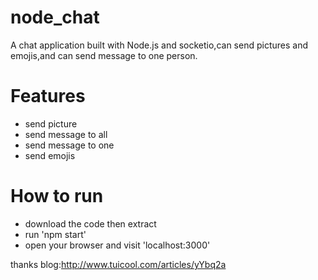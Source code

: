 node_chat
=========

A chat application built with Node.js and socketio,can send pictures and emojis,and can send message to one person.

Features
=========
* send picture
* send message to all
* send message to one
* send emojis

How to run
=========
* download the code then extract
* run 'npm start'
* open your browser and visit 'localhost:3000'

thanks blog:http://www.tuicool.com/articles/yYbq2a
